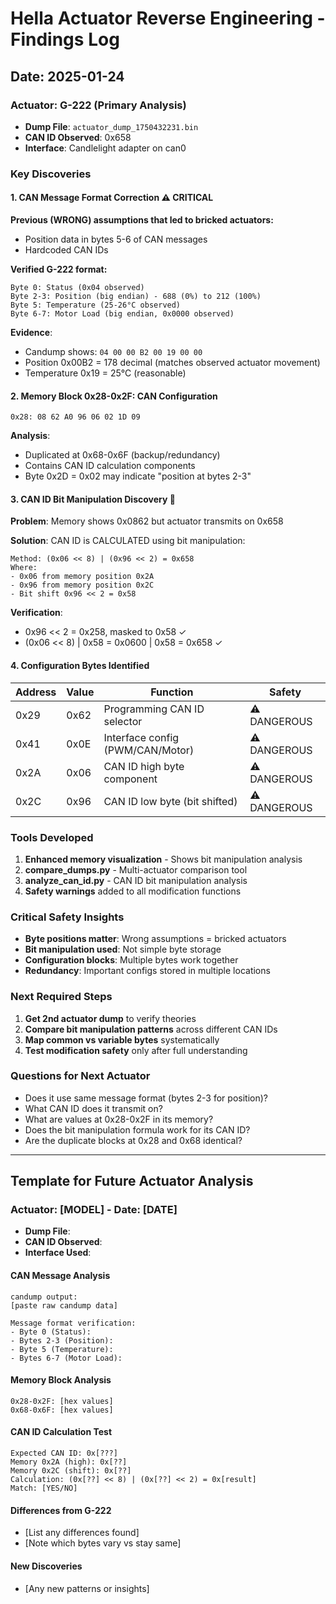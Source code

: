 # Hella Actuator Reverse Engineering - Findings Log

## Date: 2025-01-24

### Actuator: G-222 (Primary Analysis)

- **Dump File**: `actuator_dump_1750432231.bin`
- **CAN ID Observed**: 0x658
- **Interface**: Candlelight adapter on can0

### Key Discoveries

#### 1. CAN Message Format Correction ⚠️ CRITICAL

**Previous (WRONG) assumptions that led to bricked actuators:**

- Position data in bytes 5-6 of CAN messages
- Hardcoded CAN IDs

**Verified G-222 format:**

```
Byte 0: Status (0x04 observed)
Byte 2-3: Position (big endian) - 688 (0%) to 212 (100%)
Byte 5: Temperature (25-26°C observed)
Byte 6-7: Motor Load (big endian, 0x0000 observed)
```

**Evidence**:

- Candump shows: `04 00 00 B2 00 19 00 00`
- Position 0x00B2 = 178 decimal (matches observed actuator movement)
- Temperature 0x19 = 25°C (reasonable)

#### 2. Memory Block 0x28-0x2F: CAN Configuration

```
0x28: 08 62 A0 96 06 02 1D 09
```

**Analysis**:

- Duplicated at 0x68-0x6F (backup/redundancy)
- Contains CAN ID calculation components
- Byte 0x2D = 0x02 may indicate "position at bytes 2-3"

#### 3. CAN ID Bit Manipulation Discovery 🎉

**Problem**: Memory shows 0x0862 but actuator transmits on 0x658

**Solution**: CAN ID is CALCULATED using bit manipulation:

```
Method: (0x06 << 8) | (0x96 << 2) = 0x658
Where:
- 0x06 from memory position 0x2A
- 0x96 from memory position 0x2C
- Bit shift 0x96 << 2 = 0x58
```

**Verification**:

- 0x96 << 2 = 0x258, masked to 0x58 ✓
- (0x06 << 8) | 0x58 = 0x0600 | 0x58 = 0x658 ✓

#### 4. Configuration Bytes Identified

| Address | Value | Function                         | Safety       |
| ------- | ----- | -------------------------------- | ------------ |
| 0x29    | 0x62  | Programming CAN ID selector      | ⚠️ DANGEROUS |
| 0x41    | 0x0E  | Interface config (PWM/CAN/Motor) | ⚠️ DANGEROUS |
| 0x2A    | 0x06  | CAN ID high byte component       | ⚠️ DANGEROUS |
| 0x2C    | 0x96  | CAN ID low byte (bit shifted)    | ⚠️ DANGEROUS |

### Tools Developed

1. **Enhanced memory visualization** - Shows bit manipulation analysis
2. **compare_dumps.py** - Multi-actuator comparison tool
3. **analyze_can_id.py** - CAN ID bit manipulation analysis
4. **Safety warnings** added to all modification functions

### Critical Safety Insights

- **Byte positions matter**: Wrong assumptions = bricked actuators
- **Bit manipulation used**: Not simple byte storage
- **Configuration blocks**: Multiple bytes work together
- **Redundancy**: Important configs stored in multiple locations

### Next Required Steps

1. **Get 2nd actuator dump** to verify theories
2. **Compare bit manipulation patterns** across different CAN IDs
3. **Map common vs variable bytes** systematically
4. **Test modification safety** only after full understanding

### Questions for Next Actuator

- Does it use same message format (bytes 2-3 for position)?
- What CAN ID does it transmit on?
- What are values at 0x28-0x2F in its memory?
- Does the bit manipulation formula work for its CAN ID?
- Are the duplicate blocks at 0x28 and 0x68 identical?

---

## Template for Future Actuator Analysis

### Actuator: [MODEL] - Date: [DATE]

- **Dump File**:
- **CAN ID Observed**:
- **Interface Used**:

#### CAN Message Analysis

```
candump output:
[paste raw candump data]

Message format verification:
- Byte 0 (Status):
- Bytes 2-3 (Position):
- Byte 5 (Temperature):
- Bytes 6-7 (Motor Load):
```

#### Memory Block Analysis

```
0x28-0x2F: [hex values]
0x68-0x6F: [hex values]
```

#### CAN ID Calculation Test

```
Expected CAN ID: 0x[???]
Memory 0x2A (high): 0x[??]
Memory 0x2C (shift): 0x[??]
Calculation: (0x[??] << 8) | (0x[??] << 2) = 0x[result]
Match: [YES/NO]
```

#### Differences from G-222

- [List any differences found]
- [Note which bytes vary vs stay same]

#### New Discoveries

- [Any new patterns or insights]
